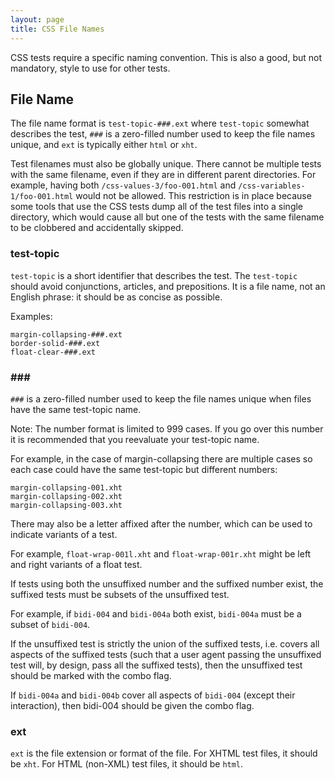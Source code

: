 ```yaml
---
layout: page
title: CSS File Names
---
```

CSS tests require a specific naming convention. This is also a good,
but not mandatory, style to use for other tests.

## File Name

The file name format is `test-topic-###.ext` where `test-topic`
somewhat describes the test, `###` is a zero-filled number used to
keep the file names unique, and `ext` is typically either `html` or
`xht`.

Test filenames must also be globally unique. There cannot be multiple
tests with the same filename, even if they are in different parent
directories. For example, having both
`/css-values-3/foo-001.html` and `/css-variables-1/foo-001.html`
would not be allowed. This restriction is in place because some tools
that use the CSS tests dump all of the test files into a single
directory, which would cause all but one of the tests with the same
filename to be clobbered and accidentally skipped.

### test-topic

`test-topic` is a short identifier that describes the test. The
`test-topic` should avoid conjunctions, articles, and prepositions.
It is a file name, not an English phrase: it should be as concise
as possible.

Examples:

```
margin-collapsing-###.ext
border-solid-###.ext
float-clear-###.ext
```

### \#\#\#

`###` is a zero-filled number used to keep the file names unique when
files have the same test-topic name.

Note: The number format is limited to 999 cases. If you go over this
number it is recommended that you reevaluate your test-topic name.

For example, in the case of margin-collapsing there are multiple
cases so each case could have the same test-topic but different
numbers:

```
margin-collapsing-001.xht
margin-collapsing-002.xht
margin-collapsing-003.xht
```

There may also be a letter affixed after the number, which can be
used to indicate variants of a test.

For example, `float-wrap-001l.xht` and `float-wrap-001r.xht` might be
left and right variants of a float test.

If tests using both the unsuffixed number and the suffixed number
exist, the suffixed tests must be subsets of the unsuffixed test.

For example, if `bidi-004` and `bidi-004a` both exist, `bidi-004a`
must be a subset of `bidi-004`.

If the unsuffixed test is strictly the union of the suffixed tests,
i.e. covers all aspects of the suffixed tests (such that a user agent
passing the unsuffixed test will, by design, pass all the suffixed
tests), then the unsuffixed test should be marked with the combo flag.

If `bidi-004a` and `bidi-004b` cover all aspects of `bidi-004` (except
their interaction), then bidi-004 should be given the combo flag.

### ext

`ext` is the file extension or format of the file.
For XHTML test files, it should be `xht`.
For HTML (non-XML) test files, it should be `html`.
